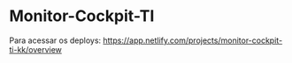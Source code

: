 # Monitor-Cockpit-TI


Para acessar os deploys: https://app.netlify.com/projects/monitor-cockpit-ti-kk/overview
